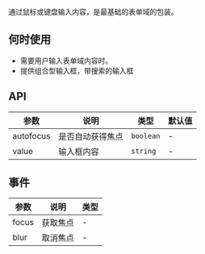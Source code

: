 通过鼠标或键盘输入内容，是最基础的表单域的包装。

## 何时使用

- 需要用户输入表单域内容时。
- 提供组合型输入框，带搜索的输入框

## API

| 参数      | 说明             | 类型      | 默认值 |
| --------- | ---------------- | --------- | ------ |
| autofocus | 是否自动获得焦点 | `boolean` | -      |
| value     | 输入框内容       | `string`  | -      |

## 事件

| 参数  | 说明     | 类型 |
| ----- | -------- | ---- |
| focus | 获取焦点 | -    |
| blur  | 取消焦点 | -    |
